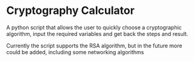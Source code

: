 # Cryptography Calculator
A python script that allows the user to quickly choose a cryptographic algorithm, input the required variables and get back the steps and result.

Currently the script supports the RSA algorithm, but in the future more could be added, including some networking algorithms
